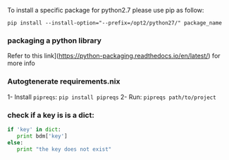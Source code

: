 
To install a specific package for python2.7 please use pip as follow:

	pip install --install-option="--prefix=/opt2/python27/" package_name 

### packaging a python library

Refer to this link](https://python-packaging.readthedocs.io/en/latest/) for more info

### Autogtenerate requirements.nix

1- Install `pipreqs`: `pip install pipreqs`
2- Run: `pipreqs path/to/project`


### check if a key is is a dict: 

```python
if 'key' in dict:
   print bdm['key']
else:
   print "the key does not exist"
```
